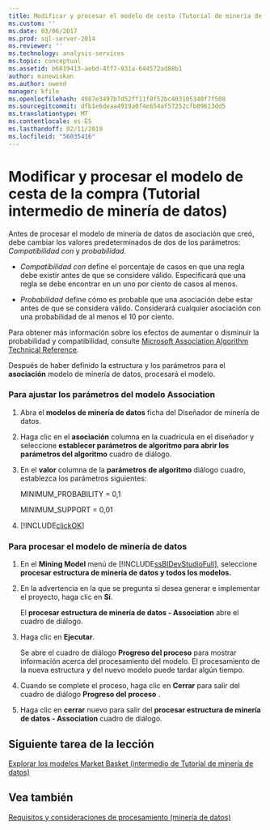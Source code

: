 ```yaml
---
title: Modificar y procesar el modelo de cesta (Tutorial de minería de datos intermedios) | Microsoft Docs
ms.custom: ''
ms.date: 03/06/2017
ms.prod: sql-server-2014
ms.reviewer: ''
ms.technology: analysis-services
ms.topic: conceptual
ms.assetid: b6019413-aebd-4ff7-831a-644572ad88b1
author: minewiskan
ms.author: owend
manager: kfile
ms.openlocfilehash: 4987e3497b7d52ff11f8f52bc403105340f7f508
ms.sourcegitcommit: dfb1e6deaa4919a0f4e654af57252cfb09613dd5
ms.translationtype: MT
ms.contentlocale: es-ES
ms.lasthandoff: 02/11/2019
ms.locfileid: "56035416"
---
```

# <a name="modifying-and-processing-the-market-basket-model-intermediate-data-mining-tutorial"></a>Modificar y procesar el modelo de cesta de la compra (Tutorial intermedio de minería de datos)
  Antes de procesar el modelo de minería de datos de asociación que creó, debe cambiar los valores predeterminados de dos de los parámetros: *Compatibilidad con* y *probabilidad*.  
  
-   *Compatibilidad con* define el porcentaje de casos en que una regla debe existir antes de que se considere válido. Especificará que una regla se debe encontrar en un uno por ciento de casos al menos.  
  
-   *Probabilidad* define cómo es probable que una asociación debe estar antes de que se considera válido. Considerará cualquier asociación con una probabilidad de al menos el 10 por ciento.  
  
 Para obtener más información sobre los efectos de aumentar o disminuir la probabilidad y compatibilidad, consulte [Microsoft Association Algorithm Technical Reference](../../2014/analysis-services/data-mining/microsoft-association-algorithm-technical-reference.md).  
  
 Después de haber definido la estructura y los parámetros para el **asociación** modelo de minería de datos, procesará el modelo.  
  
### <a name="to-adjust-the-parameters-of-the-association-model"></a>Para ajustar los parámetros del modelo Association  
  
1.  Abra el **modelos de minería de datos** ficha del Diseñador de minería de datos.  
  
2.  Haga clic en el **asociación** columna en la cuadrícula en el diseñador y seleccione **establecer parámetros de algoritmo para abrir los parámetros del algoritmo** cuadro de diálogo.  
  
3.  En el **valor** columna de la **parámetros de algoritmo** diálogo cuadro, establezca los parámetros siguientes:  
  
     MINIMUM_PROBABILITY = 0,1  
  
     MINIMUM_SUPPORT = 0,01  
  
4.  [!INCLUDE[clickOK](../includes/clickok-md.md)]  
  
### <a name="to-process-the-mining-model"></a>Para procesar el modelo de minería de datos  
  
1.  En el **Mining Model** menú de [!INCLUDE[ssBIDevStudioFull](../includes/ssbidevstudiofull-md.md)], seleccione **procesar estructura de minería de datos y todos los modelos.**  
  
2.  En la advertencia en la que se pregunta si desea generar e implementar el proyecto, haga clic en **Sí**.  
  
     El **procesar estructura de minería de datos - Association** abre el cuadro de diálogo.  
  
3.  Haga clic en **Ejecutar**.  
  
     Se abre el cuadro de diálogo **Progreso del proceso** para mostrar información acerca del procesamiento del modelo. El procesamiento de la nueva estructura y del nuevo modelo puede tardar algún tiempo.  
  
4.  Cuando se complete el proceso, haga clic en **Cerrar** para salir del cuadro de diálogo **Progreso del proceso** .  
  
5.  Haga clic en **cerrar** nuevo para salir del **procesar estructura de minería de datos - Association** cuadro de diálogo.  
  
## <a name="next-task-in-lesson"></a>Siguiente tarea de la lección  
 [Explorar los modelos Market Basket &#40;intermedio de Tutorial de minería de datos&#41;](../../2014/tutorials/exploring-the-market-basket-models-intermediate-data-mining-tutorial.md)  
  
## <a name="see-also"></a>Vea también  
 [Requisitos y consideraciones de procesamiento &#40;minería de datos&#41;](../../2014/analysis-services/data-mining/processing-requirements-and-considerations-data-mining.md)  
  
  
